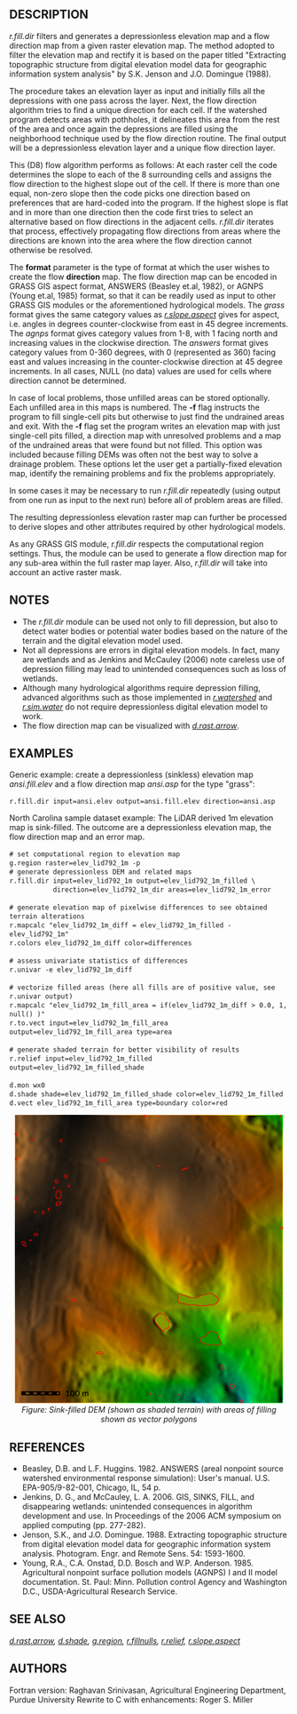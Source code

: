## DESCRIPTION

*r.fill.dir* filters and generates a depressionless elevation map and a
flow direction map from a given raster elevation map. The method adopted
to filter the elevation map and rectify it is based on the paper titled
"Extracting topographic structure from digital elevation model data for
geographic information system analysis" by S.K. Jenson and J.O. Domingue
(1988).

The procedure takes an elevation layer as input and initially fills all
the depressions with one pass across the layer. Next, the flow direction
algorithm tries to find a unique direction for each cell. If the
watershed program detects areas with pothholes, it delineates this area
from the rest of the area and once again the depressions are filled
using the neighborhood technique used by the flow direction routine. The
final output will be a depressionless elevation layer and a unique flow
direction layer.

This (D8) flow algorithm performs as follows: At each raster cell the
code determines the slope to each of the 8 surrounding cells and assigns
the flow direction to the highest slope out of the cell. If there is
more than one equal, non-zero slope then the code picks one direction
based on preferences that are hard-coded into the program. If the
highest slope is flat and in more than one direction then the code first
tries to select an alternative based on flow directions in the adjacent
cells. *r.fill.dir* iterates that process, effectively propagating flow
directions from areas where the directions are known into the area where
the flow direction cannot otherwise be resolved.

The **format** parameter is the type of format at which the user wishes
to create the flow **direction** map. The flow direction map can be
encoded in GRASS GIS aspect format, ANSWERS (Beasley et.al, 1982), or
AGNPS (Young et.al, 1985) format, so that it can be readily used as
input to other GRASS GIS modules or the aforementioned hydrological
models. The *grass* format gives the same category values as
*[r.slope.aspect](r.slope.aspect.md)* gives for aspect, i.e. angles in
degrees counter-clockwise from east in 45 degree increments. The *agnps*
format gives category values from 1-8, with 1 facing north and
increasing values in the clockwise direction. The *answers* format gives
category values from 0-360 degrees, with 0 (represented as 360) facing
east and values increasing in the counter-clockwise direction at 45
degree increments. In all cases, NULL (no data) values are used for
cells where direction cannot be determined.

In case of local problems, those unfilled areas can be stored
optionally. Each unfilled area in this maps is numbered. The **-f** flag
instructs the program to fill single-cell pits but otherwise to just
find the undrained areas and exit. With the **-f** flag set the program
writes an elevation map with just single-cell pits filled, a direction
map with unresolved problems and a map of the undrained areas that were
found but not filled. This option was included because filling DEMs was
often not the best way to solve a drainage problem. These options let
the user get a partially-fixed elevation map, identify the remaining
problems and fix the problems appropriately.

In some cases it may be necessary to run *r.fill.dir* repeatedly (using
output from one run as input to the next run) before all of problem
areas are filled.

The resulting depressionless elevation raster map can further be
processed to derive slopes and other attributes required by other
hydrological models.

As any GRASS GIS module, *r.fill.dir* respects the computational region
settings. Thus, the module can be used to generate a flow direction map
for any sub-area within the full raster map layer. Also, *r.fill.dir*
will take into account an active raster mask.

## NOTES

- The *r.fill.dir* module can be used not only to fill depression, but
  also to detect water bodies or potential water bodies based on the
  nature of the terrain and the digital elevation model used.
- Not all depressions are errors in digital elevation models. In fact,
  many are wetlands and as Jenkins and McCauley (2006) note careless use
  of depression filling may lead to unintended consequences such as loss
  of wetlands.
- Although many hydrological algorithms require depression filling,
  advanced algorithms such as those implemented in
  *[r.watershed](r.watershed.md)* and *[r.sim.water](r.sim.water.md)* do
  not require depressionless digital elevation model to work.
- The flow direction map can be visualized with
  *[d.rast.arrow](d.rast.arrow.md)*.

## EXAMPLES

Generic example: create a depressionless (sinkless) elevation map
*ansi.fill.elev* and a flow direction map *ansi.asp* for the type
"grass":

```shell
r.fill.dir input=ansi.elev output=ansi.fill.elev direction=ansi.asp
```

North Carolina sample dataset example: The LiDAR derived 1m elevation
map is sink-filled. The outcome are a depressionless elevation map, the
flow direction map and an error map.

```shell
# set computational region to elevation map
g.region raster=elev_lid792_1m -p
# generate depressionless DEM and related maps
r.fill.dir input=elev_lid792_1m output=elev_lid792_1m_filled \
           direction=elev_lid792_1m_dir areas=elev_lid792_1m_error

# generate elevation map of pixelwise differences to see obtained terrain alterations
r.mapcalc "elev_lid792_1m_diff = elev_lid792_1m_filled - elev_lid792_1m"
r.colors elev_lid792_1m_diff color=differences

# assess univariate statistics of differences
r.univar -e elev_lid792_1m_diff

# vectorize filled areas (here all fills are of positive value, see r.univar output)
r.mapcalc "elev_lid792_1m_fill_area = if(elev_lid792_1m_diff > 0.0, 1, null() )"
r.to.vect input=elev_lid792_1m_fill_area output=elev_lid792_1m_fill_area type=area

# generate shaded terrain for better visibility of results
r.relief input=elev_lid792_1m_filled output=elev_lid792_1m_filled_shade

d.mon wx0
d.shade shade=elev_lid792_1m_filled_shade color=elev_lid792_1m_filled
d.vect elev_lid792_1m_fill_area type=boundary color=red
```

<div align="center" style="margin: 10px">

![r.fill.dir example](r_fill_dir.png)
*Figure: Sink-filled DEM (shown as shaded terrain) with areas of filling
shown as vector polygons*

</div>

## REFERENCES

- Beasley, D.B. and L.F. Huggins. 1982. ANSWERS (areal nonpoint source
  watershed environmental response simulation): User's manual. U.S.
  EPA-905/9-82-001, Chicago, IL, 54 p.
- Jenkins, D. G., and McCauley, L. A. 2006. GIS, SINKS, FILL, and
  disappearing wetlands: unintended consequences in algorithm
  development and use. In Proceedings of the 2006 ACM symposium on
  applied computing (pp. 277-282).
- Jenson, S.K., and J.O. Domingue. 1988. Extracting topographic
  structure from digital elevation model data for geographic information
  system analysis. Photogram. Engr. and Remote Sens. 54: 1593-1600.
- Young, R.A., C.A. Onstad, D.D. Bosch and W.P. Anderson. 1985.
  Agricultural nonpoint surface pollution models (AGNPS) I and II model
  documentation. St. Paul: Minn. Pollution control Agency and Washington
  D.C., USDA-Agricultural Research Service.

## SEE ALSO

*[d.rast.arrow](d.rast.arrow.md), [d.shade](d.shade.md),
[g.region](g.region.md), [r.fillnulls](r.fillnulls.md),
[r.relief](r.relief.md), [r.slope.aspect](r.slope.aspect.md)*

## AUTHORS

Fortran version: Raghavan Srinivasan, Agricultural Engineering
Department, Purdue University
Rewrite to C with enhancements: Roger S. Miller
